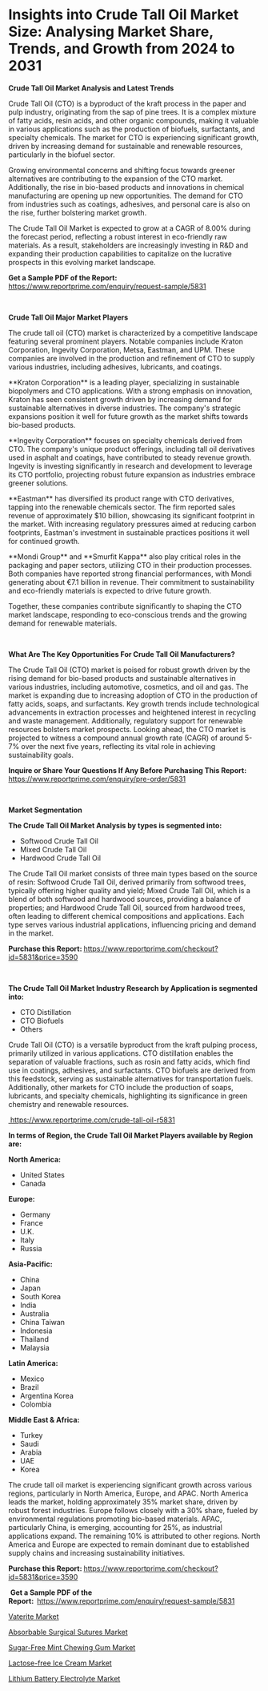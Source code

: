 <p><h1>Insights into Crude Tall Oil Market Size: Analysing Market Share, Trends, and Growth from 2024 to 2031</h1></p><p><strong>Crude Tall Oil Market Analysis and Latest Trends</strong></p>
<p><p>Crude Tall Oil (CTO) is a byproduct of the kraft process in the paper and pulp industry, originating from the sap of pine trees. It is a complex mixture of fatty acids, resin acids, and other organic compounds, making it valuable in various applications such as the production of biofuels, surfactants, and specialty chemicals. The market for CTO is experiencing significant growth, driven by increasing demand for sustainable and renewable resources, particularly in the biofuel sector. </p><p>Growing environmental concerns and shifting focus towards greener alternatives are contributing to the expansion of the CTO market. Additionally, the rise in bio-based products and innovations in chemical manufacturing are opening up new opportunities. The demand for CTO from industries such as coatings, adhesives, and personal care is also on the rise, further bolstering market growth. </p><p>The Crude Tall Oil Market is expected to grow at a CAGR of 8.00% during the forecast period, reflecting a robust interest in eco-friendly raw materials. As a result, stakeholders are increasingly investing in R&D and expanding their production capabilities to capitalize on the lucrative prospects in this evolving market landscape.</p></p>
<p><strong>Get a Sample PDF of the Report:&nbsp;</strong> <a href="https://www.reportprime.com/enquiry/request-sample/5831?utm_campaign=1137&utm_medium=2&utm_source=Github&utm_content=ia&utm_term=10102024&utm_id=crude-tall-oil">https://www.reportprime.com/enquiry/request-sample/5831</a></p>
<p>&nbsp;</p>
<p><strong>Crude Tall Oil Major Market Players</strong></p>
<p><p>The crude tall oil (CTO) market is characterized by a competitive landscape featuring several prominent players. Notable companies include Kraton Corporation, Ingevity Corporation, Metsa, Eastman, and UPM. These companies are involved in the production and refinement of CTO to supply various industries, including adhesives, lubricants, and coatings.</p><p>**Kraton Corporation** is a leading player, specializing in sustainable biopolymers and CTO applications. With a strong emphasis on innovation, Kraton has seen consistent growth driven by increasing demand for sustainable alternatives in diverse industries. The company's strategic expansions position it well for future growth as the market shifts towards bio-based products.</p><p>**Ingevity Corporation** focuses on specialty chemicals derived from CTO. The company's unique product offerings, including tall oil derivatives used in asphalt and coatings, have contributed to steady revenue growth. Ingevity is investing significantly in research and development to leverage its CTO portfolio, projecting robust future expansion as industries embrace greener solutions.</p><p>**Eastman** has diversified its product range with CTO derivatives, tapping into the renewable chemicals sector. The firm reported sales revenue of approximately $10 billion, showcasing its significant footprint in the market. With increasing regulatory pressures aimed at reducing carbon footprints, Eastman's investment in sustainable practices positions it well for continued growth.</p><p>**Mondi Group** and **Smurfit Kappa** also play critical roles in the packaging and paper sectors, utilizing CTO in their production processes. Both companies have reported strong financial performances, with Mondi generating about €7.1 billion in revenue. Their commitment to sustainability and eco-friendly materials is expected to drive future growth.</p><p>Together, these companies contribute significantly to shaping the CTO market landscape, responding to eco-conscious trends and the growing demand for renewable materials.</p></p>
<p>&nbsp;</p>
<p><strong>What Are The Key Opportunities For Crude Tall Oil Manufacturers?</strong></p>
<p><p>The Crude Tall Oil (CTO) market is poised for robust growth driven by the rising demand for bio-based products and sustainable alternatives in various industries, including automotive, cosmetics, and oil and gas. The market is expanding due to increasing adoption of CTO in the production of fatty acids, soaps, and surfactants. Key growth trends include technological advancements in extraction processes and heightened interest in recycling and waste management. Additionally, regulatory support for renewable resources bolsters market prospects. Looking ahead, the CTO market is projected to witness a compound annual growth rate (CAGR) of around 5-7% over the next five years, reflecting its vital role in achieving sustainability goals.</p></p>
<p><strong>Inquire or Share Your Questions If Any Before Purchasing This Report:</strong> <a href="https://www.reportprime.com/enquiry/pre-order/5831?utm_campaign=1137&utm_medium=2&utm_source=Github&utm_content=ia&utm_term=10102024&utm_id=crude-tall-oil">https://www.reportprime.com/enquiry/pre-order/5831</a></p>
<p>&nbsp;</p>
<p><strong>Market Segmentation</strong></p>
<p><strong>The Crude Tall Oil Market Analysis by types is segmented into:</strong></p>
<p><ul><li>Softwood Crude Tall Oil</li><li>Mixed Crude Tall Oil</li><li>Hardwood Crude Tall Oil</li></ul></p>
<p><p>The Crude Tall Oil market consists of three main types based on the source of resin: Softwood Crude Tall Oil, derived primarily from softwood trees, typically offering higher quality and yield; Mixed Crude Tall Oil, which is a blend of both softwood and hardwood sources, providing a balance of properties; and Hardwood Crude Tall Oil, sourced from hardwood trees, often leading to different chemical compositions and applications. Each type serves various industrial applications, influencing pricing and demand in the market.</p></p>
<p><strong>Purchase this Report:&nbsp;</strong><a href="https://www.reportprime.com/checkout?id=5831&price=3590&utm_campaign=1137&utm_medium=2&utm_source=Github&utm_content=ia&utm_term=10102024&utm_id=crude-tall-oil">https://www.reportprime.com/checkout?id=5831&price=3590</a></p>
<p>&nbsp;</p>
<p><strong>The Crude Tall Oil Market Industry Research by Application is segmented into:</strong></p>
<p><ul><li>CTO Distillation</li><li>CTO Biofuels</li><li>Others</li></ul></p>
<p><p>Crude Tall Oil (CTO) is a versatile byproduct from the kraft pulping process, primarily utilized in various applications. CTO distillation enables the separation of valuable fractions, such as rosin and fatty acids, which find use in coatings, adhesives, and surfactants. CTO biofuels are derived from this feedstock, serving as sustainable alternatives for transportation fuels. Additionally, other markets for CTO include the production of soaps, lubricants, and specialty chemicals, highlighting its significance in green chemistry and renewable resources.</p></p>
<p><a href="https://www.reportprime.com/crude-tall-oil-r5831?utm_campaign=1137&utm_medium=2&utm_source=Github&utm_content=ia&utm_term=10102024&utm_id=crude-tall-oil">&nbsp;https://www.reportprime.com/crude-tall-oil-r5831</a></p>
<p><strong>In terms of Region, the Crude Tall Oil Market Players available by Region are:</strong></p>
<p>
    <p> <strong> North America: </strong>
        <ul>
            <li>United States</li>
            <li>Canada</li>
        </ul>
        </p> 
    <p> <strong> Europe: </strong>
        <ul>
            <li>Germany</li>
            <li>France</li>
            <li>U.K.</li>
            <li>Italy</li>
            <li>Russia</li>
        </ul>
        </p> 
    <p> <strong> Asia-Pacific: </strong>
        <ul>
            <li>China</li>
            <li>Japan</li>
            <li>South Korea</li>
            <li>India</li>
            <li>Australia</li>
            <li>China Taiwan</li>
            <li>Indonesia</li>
            <li>Thailand</li>
            <li>Malaysia</li>
        </ul>
        </p> 
    <p> <strong> Latin America: </strong>
        <ul>
            <li>Mexico</li>
            <li>Brazil</li>
            <li>Argentina Korea</li>
            <li>Colombia</li>
        </ul>
        </p> 
    <p> <strong> Middle East & Africa: </strong>
        <ul>
            <li>Turkey</li>
            <li>Saudi</li>
            <li>Arabia</li>
            <li>UAE</li>
            <li>Korea</li>
        </ul>
    </p>
    </p>
<p><p>The crude tall oil market is experiencing significant growth across various regions, particularly in North America, Europe, and APAC. North America leads the market, holding approximately 35% market share, driven by robust forest industries. Europe follows closely with a 30% share, fueled by environmental regulations promoting bio-based materials. APAC, particularly China, is emerging, accounting for 25%, as industrial applications expand. The remaining 10% is attributed to other regions. North America and Europe are expected to remain dominant due to established supply chains and increasing sustainability initiatives.</p></p>
<p><strong>Purchase this Report: </strong><a href="https://www.reportprime.com/checkout?id=5831&price=3590&utm_campaign=1137&utm_medium=2&utm_source=Github&utm_content=ia&utm_term=10102024&utm_id=crude-tall-oil">https://www.reportprime.com/checkout?id=5831&price=3590</a></p>
<p>&nbsp;<strong>Get a Sample PDF of the Report:&nbsp;&nbsp;</strong><a href="https://www.reportprime.com/enquiry/request-sample/5831?utm_campaign=1137&utm_medium=2&utm_source=Github&utm_content=ia&utm_term=10102024&utm_id=crude-tall-oil">https://www.reportprime.com/enquiry/request-sample/5831</a></p>
<p><strong></strong></p>
<p><p><a href="https://www.linkedin.com/pulse/vaterite-market-consolidation-impact-structure-2024-2031-resampling-gaq5c?utm_campaign=1137&utm_medium=2&utm_source=Github&utm_content=ia&utm_term=10102024&utm_id=crude-tall-oil">Vaterite Market</a></p><p><a href="https://www.linkedin.com/pulse/future-innovation-global-absorbable-surgical-sutures-market-n4ipe?utm_campaign=1137&utm_medium=2&utm_source=Github&utm_content=ia&utm_term=10102024&utm_id=crude-tall-oil">Absorbable Surgical Sutures Market</a></p><p><a href="https://issuu.com/reportprime-2/docs/sugar-free-mint-chewing-gum-market-_9de4e128ca6c61?utm_campaign=1137&utm_medium=2&utm_source=Github&utm_content=ia&utm_term=10102024&utm_id=crude-tall-oil">Sugar-Free Mint Chewing Gum Market</a></p><p><a href="https://issuu.com/reportprime-2/docs/lactose-free-ice-cream-market-size-_ebac4fac73d5cb?utm_campaign=1137&utm_medium=2&utm_source=Github&utm_content=ia&utm_term=10102024&utm_id=crude-tall-oil">Lactose-free Ice Cream Market</a></p><p><a href="https://github.com/maniehilp9ib/Market-Research-Report-List-1/blob/main/lithium-battery-electrolyte-market.md?utm_campaign=1137&utm_medium=2&utm_source=Github&utm_content=ia&utm_term=10102024&utm_id=crude-tall-oil">Lithium Battery Electrolyte Market</a></p></p>